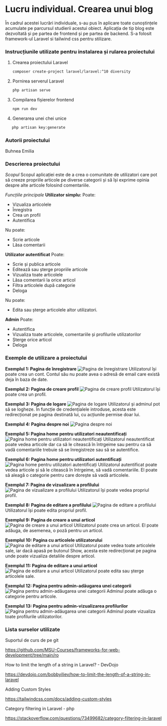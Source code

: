 # Lucru individual. Crearea unui blog 

În cadrul acestei lucrări individuale, s-au pus în aplicare toate cunoștințele acumulate pe parcursul studierii acestui obiect. Aplicația de tip blog este dezvoltată și pe partea de frontend și pe partea de backend. S-a folosit framework-ul Laravel si tailwind css pentru stilizare.

### Instrucțiunile utilizate pentru instalarea și rularea proiectului
1. Crearea proiectului Laravel
    ```bash
    composer create-project laravel/laravel:^10 diversity
    ```

2. Pornirea serverul Laravel
   ```bash
   php artisan serve
   ```

3. Compilarea fișierelor frontend
    ```bash
   npm run dev
   ```

4. Generarea unei chei unice
 ```bash
    php artisan key:generate
   ```

### Autorii proiectului
Buhnea Emilia

### Descrierea proiectului
_Scopul_
Scopul aplicației este de a crea o comunitate de utilizatori care pot să creeze propriile articole pe diverse categorii și să își exprime opinia despre alte articole folosind comentariile.

_Funcțiile principale_
__Utilizator simplu:__
Poate:
- Vizualiza articolele
- Înregistra
- Crea un profil
- Autentifica

Nu poate:
- Scrie articole
- Lăsa comentarii

__Utilizator autentificat__
Poate:
- Scrie și publica articole 
- Editează sau șterge propriile articole
- Vizualiza toate articolele 
- Lăsa comentarii la orice articol
- Filtra articolele după categorie
- Deloga

Nu poate:
- Edita sau șterge articolele altor utilizatori.

__Admin__
Poate:
- Autentifica
- Vizualiza toate articolele, comentariile și profilurile utilizatorilor
- Șterge orice articol 
- Deloga

### Exemple de utilizare a proiectului

__Exemplul 1: Pagina de înregistrare__
![Pagina de înregistrare](screenshots/sign.png)
Utilizatorul își poate crea un cont. Contul său nu poate avea o adresă de email care există deja în baza de date.

__Exemplul 2: Pagina de creare profil__
![Pagina de creare profil](screenshots/create-profile.png)
Utilizatorul își poate crea un profil. 

__Exemplul 3: Pagina de logare__
![Pagina de logare](screenshots/login.png)
Utilizatorul și adminul pot să se logheze. În funcție de credențialele introduse, acesta este redirecționat pe pagina destinată lui, cu acțiunile permise doar lui.

__Exemplul 4: Pagina despre noi__
![Pagina despre noi](screenshots/about.png)

__Exemplul 5: Pagina home pentru utilizatori neautentificați__
![Pagina home pentru utilizatori neautentificați](screenshots/home.png)
Utilizatorul neautentificat poate vedea articole dar ca să le citească în întrgeime sau pentru ca să vadă comentariile trebuie să se înregistreze sau să se autentifice.

__Exemplul 6: Pagina home pentru utilizatori autentificați__
![Pagina home pentru utilizatori autentificați](screenshots/home-category.png)
Utilizatorul autentificat poate vedea articole și să le citească în întrgeime, să vadă comentariile. El poate să aleagă o categorie pentru care dorește să vadă articolele.

__Exemplul 7: Pagina de vizualizare a profilului__
![Pagina de vizualizare a profilului](screenshots/my-profile.png)
Utilizatorul își poate vedea propriul profil. 

__Exemplul 8: Pagina de editare a profilului__
![Pagina de editare a profilului](screenshots/edit-profile.png)
Utilizatorul își poate edita propriul profil. 

__Exemplul 9: Pagina de creare a unui articol__
![Pagina de creare a unui articol](screenshots/create-article.png)
Utilizatorul poate crea un articol. El poate adăuga, de asemenea, o poză pentru un articol.

__Exemplul 10: Pagina cu articolele utilizatorului__
![Pagina de editare a unui articol](screenshots/show-all-articles.png)
Utilizatorul poate vedea toate articolele sale, iar dacă apasă pe butonul Show, acesta este redirecționat pe pagina unde poate vizualiza detaliile despre articol.

__Exemplul 11: Pagina de editare a unui articol__
![Pagina de editare a unui articol](screenshots/show-edit-delete-article.png)
Utilizatorul poate edita sau șterge articolele sale. 

__Exemplul 12: Pagina pentru admin-adăugarea unei categorii__
![Pagina pentru admin-adăugarea unei categorii](screenshots/add-category.png)
Adminul poate adăuga o categorie pentru articole.

__Exemplul 13: Pagina pentru admin-vizualizarea profilurilor__
![Pagina pentru admin-adăugarea unei categorii](screenshots/all-profiles.png)
Adminul poate vizualiza toate profilurile utilizatorilor.

### Lista surselor utilizate
Suportul de curs de pe git

https://github.com/MSU-Courses/frameworks-for-web-development/tree/main/ro

How to limit the length of a string in Laravel? - DevDojo

https://devdojo.com/bobbyiliev/how-to-limit-the-length-of-a-string-in-laravel

Adding Custom Styles

https://tailwindcss.com/docs/adding-custom-styles

Category filtering in Laravel - php

https://stackoverflow.com/questions/73499682/category-filtering-in-laravel

